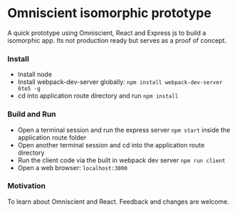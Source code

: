 # Omniscient isomorphic prototype

A quick prototype using Omniscient, React and Express js to build a isomorphic app. Its not production ready but serves as a proof of concept.

### Install
* Install node
* Install webpack-dev-server globally: ```npm install webpack-dev-server 6to5 -g```
* cd into application route directory and run ```npm install```

### Build and Run
* Open a terminal session and run the express server ```npm start``` inside the application route folder
* Open another terminal session and cd into the application route directory
* Run the client code via the built in webpack dev server ```npm run client```
* Open a web browser: ```localhost:3000```

### Motivation
To learn about Omniscient and React. Feedback and changes are welcome.
